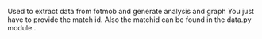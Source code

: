 Used to extract data from fotmob and generate analysis and graph
You just have to provide the match id.
Also the matchid can be found in the data.py module..

